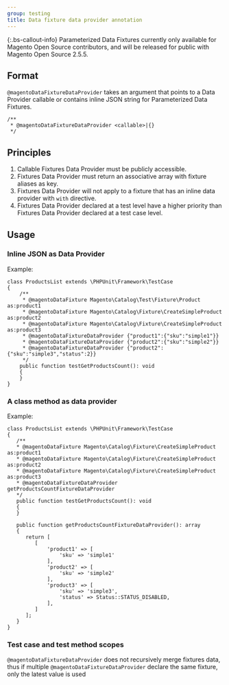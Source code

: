 ```yaml
---
group: testing
title: Data fixture data provider annotation
---
```


{:.bs-callout-info}
Parameterized Data Fixtures currently only available for Magento Open Source contributors, and will be released for public with Magento Open Source 2.5.5.

## Format

`@magentoDataFixtureDataProvider` takes an argument that points to a Data Provider callable or contains inline JSON string for Parameterized Data Fixtures.

```php?start_inline=1
/**
 * @magentoDataFixtureDataProvider <callable>|{}
 */
```

## Principles

1. Callable Fixtures Data Provider must be publicly accessible.
1. Fixtures Data Provider must return an associative array with fixture aliases as key.
1. Fixtures Data Provider will not apply to a fixture that has an inline data provider with `with` directive.
1. Fixtures Data Provider declared at a test level have a higher priority than Fixtures Data Provider declared at a test case level.

## Usage

### Inline JSON as Data Provider

Example:

```php?start_inline=1
class ProductsList extends \PHPUnit\Framework\TestCase
{
    /**
     * @magentoDataFixture Magento\Catalog\Test\Fixture\Product as:product1
     * @magentoDataFixture Magento\Catalog\Fixture\CreateSimpleProduct as:product2
     * @magentoDataFixture Magento\Catalog\Fixture\CreateSimpleProduct as:product3
     * @magentoDataFixtureDataProvider {"product1":{"sku":"simple1"}}
     * @magentoDataFixtureDataProvider {"product2":{"sku":"simple2"}}
     * @magentoDataFixtureDataProvider {"product2":{"sku":"simple3","status":2}}
     */
    public function testGetProductsCount(): void
    {
    }
}
```

### A class method as data provider

Example:

```php?start_inline=1
class ProductsList extends \PHPUnit\Framework\TestCase
{
   /**
   * @magentoDataFixture Magento\Catalog\Fixture\CreateSimpleProduct as:product1
   * @magentoDataFixture Magento\Catalog\Fixture\CreateSimpleProduct as:product2
   * @magentoDataFixture Magento\Catalog\Fixture\CreateSimpleProduct as:product3
   * @magentoDataFixtureDataProvider getProductsCountFixtureDataProvider
   */
   public function testGetProductsCount(): void
   {
   }

   public function getProductsCountFixtureDataProvider(): array
   {
      return [
         [
             'product1' => [
                 'sku' => 'simple1'
             ],
             'product2' => [
                 'sku' => 'simple2'
             ],
             'product3' => [
                 'sku' => 'simple3',
                 'status' => Status::STATUS_DISABLED,
             ],
         ]
      ];
   }
}
```

### Test case and test method scopes

`@magentoDataFixtureDataProvider` does not recursively merge fixtures data, thus if multiple `@magentoDataFixtureDataProvider` declare the same fixture, only the latest value is used
